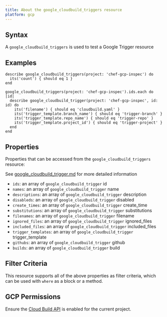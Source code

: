 ```yaml
---
title: About the google_cloudbuild_triggers resource
platform: gcp
---
```


## Syntax
A `google_cloudbuild_triggers` is used to test a Google Trigger resource

## Examples
```
describe google_cloudbuild_triggers(project: 'chef-gcp-inspec') do
  its('count') { should eq 1 }
end

google_cloudbuild_triggers(project: 'chef-gcp-inspec').ids.each do |id|
  describe google_cloudbuild_trigger(project: 'chef-gcp-inspec', id: id) do
    its('filename') { should eq 'cloudbuild.yaml' }
    its('trigger_template.branch_name') { should eq 'trigger-branch' }
    its('trigger_template.repo_name') { should eq 'trigger-repo' }
    its('trigger_template.project_id') { should eq 'trigger-project' }
  end
end
```

## Properties
Properties that can be accessed from the `google_cloudbuild_triggers` resource:

See [google_cloudbuild_trigger.md](google_cloudbuild_trigger.md) for more detailed information
  * `ids`: an array of `google_cloudbuild_trigger` id
  * `names`: an array of `google_cloudbuild_trigger` name
  * `descriptions`: an array of `google_cloudbuild_trigger` description
  * `disableds`: an array of `google_cloudbuild_trigger` disabled
  * `create_times`: an array of `google_cloudbuild_trigger` create_time
  * `substitutions`: an array of `google_cloudbuild_trigger` substitutions
  * `filenames`: an array of `google_cloudbuild_trigger` filename
  * `ignored_files`: an array of `google_cloudbuild_trigger` ignored_files
  * `included_files`: an array of `google_cloudbuild_trigger` included_files
  * `trigger_templates`: an array of `google_cloudbuild_trigger` trigger_template
  * `githubs`: an array of `google_cloudbuild_trigger` github
  * `builds`: an array of `google_cloudbuild_trigger` build

## Filter Criteria
This resource supports all of the above properties as filter criteria, which can be used
with `where` as a block or a method.

## GCP Permissions

Ensure the [Cloud Build API](https://console.cloud.google.com/apis/library/cloudbuild.googleapis.com/) is enabled for the current project.
